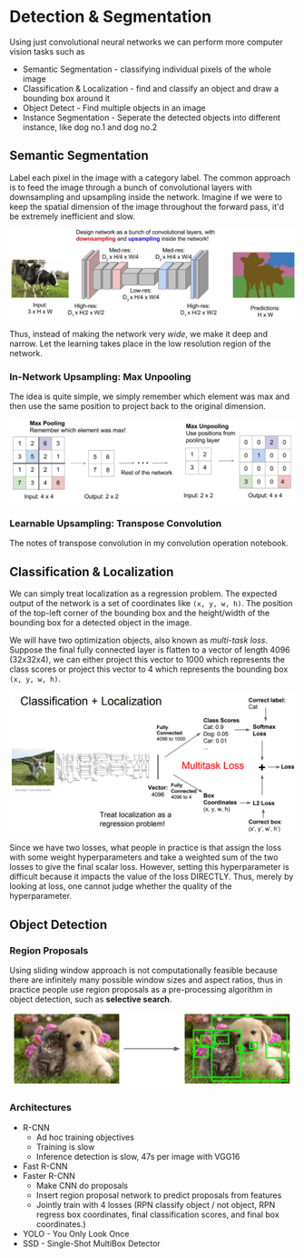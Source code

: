 # Detection & Segmentation

Using just convolutional neural networks we can perform more computer vision tasks such as

* Semantic Segmentation - classifying individual pixels of the whole image
* Classification & Localization - find and classify an object and draw a bounding box around it
* Object Detect - Find multiple objects in an image
* Instance Segmentation - Seperate the detected objects into different instance, like dog no.1 and
  dog no.2

## Semantic Segmentation

Label each pixel in the image with a category label. The common approach is to feed the image
through a bunch of convolutional layers with downsampling and upsampling inside the network. Imagine
if we were to keep the spatial dimension of the image throughout the forward pass, it'd be extremely
inefficient and slow.

![semantic_segment_full_conv](assets/semantic_segment_full_conv.png)

Thus, instead of making the network very *wide*, we make it deep and narrow. Let the learning takes
place in the low resolution region of the network.

### In-Network Upsampling: Max Unpooling

The idea is quite simple, we simply remember which element was max and then use the same position to
project back to the original dimension.

![max_unpooling](assets/max_unpooling.png)

### Learnable Upsampling: Transpose Convolution

The notes of transpose convolution in my convolution operation notebook.

## Classification & Localization

We can simply treat localization as a regression problem. The expected output of the network is a
set of coordinates like `(x, y, w, h)`. The position of the top-left corner of the bounding box and
the height/width of the bounding box for a detected object in the image.

We will have two optimization objects, also known as *multi-task loss*. Suppose the final fully
connected layer is flatten to a vector of length 4096 (32x32x4), we can either project this vector
to 1000 which represents the class scores or project this vector to 4 which represents the bounding
box `(x, y, w, h)`.

![multitask_loss](assets/multitask_loss.png)

Since we have two losses, what people in practice is that assign the loss with some weight
hyperparameters and take a weighted sum of the two losses to give the final scalar loss. However,
setting this hyperparameter is difficult because it impacts the value of the loss DIRECTLY. Thus,
merely by looking at loss, one cannot judge whether the quality of the hyperparameter.

## Object Detection

### Region Proposals

Using sliding window approach is not computationally feasible because there are infinitely many
possible window sizes and aspect ratios, thus in practice people use region proposals as a
pre-processing algorithm in object detection, such as **selective search**.

![selective_search](assets/selective_search.png)

### Architectures

* R-CNN
  * Ad hoc training objectives
  * Training is slow
  * Inference detection is slow, 47s per image with VGG16
* Fast R-CNN
* Faster R-CNN
  * Make CNN do proposals
  * Insert region proposal network to predict proposals from features
  * Jointly train with 4 losses (RPN classify object / not object, RPN regress box coordinates,
    final classification scores, and final box coordinates.)
* YOLO - You Only Look Once
* SSD - Single-Shot MultiBox Detector
